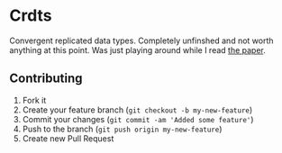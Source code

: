 # Crdts

Convergent replicated data types. Completely unfinshed and not worth anything at this point. Was just playing around while I read [the paper](http://hal.inria.fr/docs/00/55/55/88/PDF/techreport.pdf).

## Contributing

1. Fork it
2. Create your feature branch (`git checkout -b my-new-feature`)
3. Commit your changes (`git commit -am 'Added some feature'`)
4. Push to the branch (`git push origin my-new-feature`)
5. Create new Pull Request
